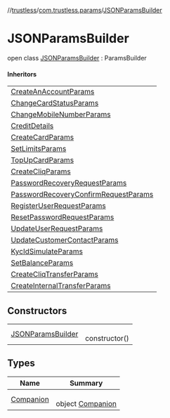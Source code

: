 //[trustless](../../../index.md)/[com.trustless.params](../index.md)/[JSONParamsBuilder](index.md)

# JSONParamsBuilder

open class [JSONParamsBuilder](index.md) : ParamsBuilder

#### Inheritors

| |
|---|
| [CreateAnAccountParams](../../com.trustless.requests.accounts.createAnAccount/-create-an-account-params/index.md) |
| [ChangeCardStatusParams](../../com.trustless.requests.cards.changeCardStatus/-change-card-status-params/index.md) |
| [ChangeMobileNumberParams](../../com.trustless.requests.cards.changeMobileNumber/-change-mobile-number-params/index.md) |
| [CreditDetails](../../com.trustless.requests.cards.createCard/-credit-details/index.md) |
| [CreateCardParams](../../com.trustless.requests.cards.createCard/-create-card-params/index.md) |
| [SetLimitsParams](../../com.trustless.requests.cards.setLimits/-set-limits-params/index.md) |
| [TopUpCardParams](../../com.trustless.requests.cards.topUp/-top-up-card-params/index.md) |
| [CreateCliqParams](../../com.trustless.requests.cliq/-create-cliq-params/index.md) |
| [PasswordRecoveryRequestParams](../../com.trustless.requests.identity.passwordRecovery/-password-recovery-request-params/index.md) |
| [PasswordRecoveryConfirmRequestParams](../../com.trustless.requests.identity.passwordRecoveryConfirm/-password-recovery-confirm-request-params/index.md) |
| [RegisterUserRequestParams](../../com.trustless.requests.identity.registerUser/-register-user-request-params/index.md) |
| [ResetPasswordRequestParams](../../com.trustless.requests.identity.resetPassword/-reset-password-request-params/index.md) |
| [UpdateUserRequestParams](../../com.trustless.requests.identity.updateUser/-update-user-request-params/index.md) |
| [UpdateCustomerContactParams](../../com.trustless.requests.kyc.updateCustomerContact/-update-customer-contact-params/index.md) |
| [KycIdSimulateParams](../../com.trustless.requests.simulate.kycId/-kyc-id-simulate-params/index.md) |
| [SetBalanceParams](../../com.trustless.requests.simulate.setBalance/-set-balance-params/index.md) |
| [CreateCliqTransferParams](../../com.trustless.requests.transfers/-create-cliq-transfer-params/index.md) |
| [CreateInternalTransferParams](../../com.trustless.requests.transfers/-create-internal-transfer-params/index.md) |

## Constructors

| | |
|---|---|
| [JSONParamsBuilder](-j-s-o-n-params-builder.md) | <br>constructor() |

## Types

| Name | Summary |
|---|---|
| [Companion](-companion/index.md) | <br>object [Companion](-companion/index.md) |
